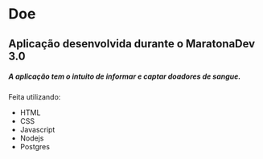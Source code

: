 # Doe 

## Aplicação desenvolvida durante o MaratonaDev 3.0

##### A aplicação tem o intuito de informar e captar doadores de sangue.

Feita utilizando:
* HTML
* CSS
* Javascript
* Nodejs
* Postgres

